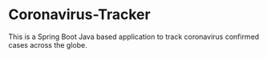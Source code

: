 # Coronavirus-Tracker
This is a Spring Boot Java based application to track coronavirus confirmed cases across the globe.
